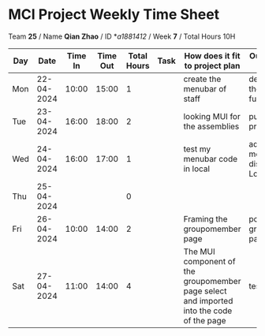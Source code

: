# MCI Project Weekly Time Sheet

Team **25** / Name **Qian Zhao** / ID **a1881412* / Week **7** / Total Hours 10H

| Day | Date       | Time In | Time Out | Total Hours | Task | How does it fit to project plan | Outcome/Next action |
| --- | ---------- | ------- | -------- | ----------- | ---- | ------------------------------- | ------------------- |
| Mon | 22-04-2024 |  10:00       |  15:00        | 1        |  | create the menubar of staff |   development the menubar function| 
| Tue | 23-04-2024 |  16:00     |     18:00     | 2           | |  looking MUI for the assemblies  |  put it in our project|
| Wed | 24-04-2024 | 16:00   | 17:00    | 1           ||  test my menubar code in local |  adjust the menubar display Location| 
| Thu | 25-04-2024 |         |          | 0        | | | |
| Fri | 26-04-2024 | 10:00   | 14:00    | 2      |   | Framing the groupomember page| populating the groupomember page with data|
| Sat | 27-04-2024 | 11:00   | 14:00    | 4         | |The MUI component of the groupomember page select and imported into the code of the page | test
